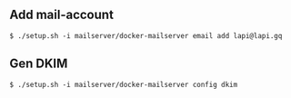 ## Add mail-account
```
$ ./setup.sh -i mailserver/docker-mailserver email add lapi@lapi.gq
```

## Gen DKIM
```
$ ./setup.sh -i mailserver/docker-mailserver config dkim
```
